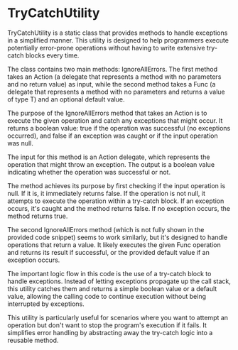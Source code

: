 # TryCatchUtility

TryCatchUtility is a static class that provides methods to handle exceptions in a simplified manner. This utility is designed to help programmers execute potentially error-prone operations without having to write extensive try-catch blocks every time.

The class contains two main methods: IgnoreAllErrors. The first method takes an Action (a delegate that represents a method with no parameters and no return value) as input, while the second method takes a Func (a delegate that represents a method with no parameters and returns a value of type T) and an optional default value.

The purpose of the IgnoreAllErrors method that takes an Action is to execute the given operation and catch any exceptions that might occur. It returns a boolean value: true if the operation was successful (no exceptions occurred), and false if an exception was caught or if the input operation was null.

The input for this method is an Action delegate, which represents the operation that might throw an exception. The output is a boolean value indicating whether the operation was successful or not.

The method achieves its purpose by first checking if the input operation is null. If it is, it immediately returns false. If the operation is not null, it attempts to execute the operation within a try-catch block. If an exception occurs, it's caught and the method returns false. If no exception occurs, the method returns true.

The second IgnoreAllErrors method (which is not fully shown in the provided code snippet) seems to work similarly, but it's designed to handle operations that return a value. It likely executes the given Func operation and returns its result if successful, or the provided default value if an exception occurs.

The important logic flow in this code is the use of a try-catch block to handle exceptions. Instead of letting exceptions propagate up the call stack, this utility catches them and returns a simple boolean value or a default value, allowing the calling code to continue execution without being interrupted by exceptions.

This utility is particularly useful for scenarios where you want to attempt an operation but don't want to stop the program's execution if it fails. It simplifies error handling by abstracting away the try-catch logic into a reusable method.